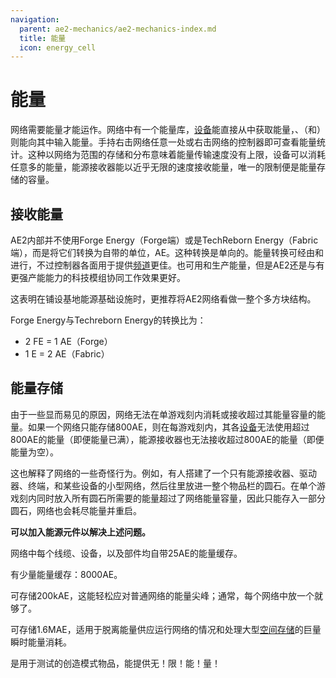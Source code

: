 ```yaml
---
navigation:
  parent: ae2-mechanics/ae2-mechanics-index.md
  title: 能量
  icon: energy_cell
---
```


# 能量

网络需要能量才能运作。网络中有一个能量库，[设备](../ae2-mechanics/devices.md)能直接从中获取能量，<ItemLink id="vibration_chamber" />、<ItemLink id="energy_acceptor" />（和<ItemLink id="controller" />）则能向其中输入能量。手持<ItemLink id="network_tool" />右击网络任意一处或右击网络的控制器即可查看能量统计。这种以网络为范围的存储和分布意味着能量传输速度没有上限，设备可以消耗任意多的能量，能源接收器能以近乎无限的速度接收能量，唯一的限制便是能量存储的容量。

## 接收能量

<Row>
  <BlockImage id="energy_acceptor" scale="4" />

  <GameScene zoom="4" background="transparent">
  <ImportStructure src="../assets/blocks/cable_energy_acceptor.snbt" />
  </GameScene>

  <BlockImage id="controller" p:state="online" scale="4" />

  <BlockImage id="vibration_chamber" p:active="true" scale="4" />

  <BlockImage id="crystal_resonance_generator" scale="4" />
</Row>

AE2内部并不使用Forge Energy（Forge端）或是TechReborn Energy（Fabric端），而是将它们转换为自带的单位，AE。这种转换是单向的。能量转换可经由<ItemLink id="energy_acceptor" />和<ItemLink id="controller" />进行，不过控制器各面用于提供[频道](../ae2-mechanics/channels.md)更佳。也可用<ItemLink id="vibration_chamber" />和<ItemLink id="crystal_resonance_generator" />生产能量，但是AE2还是与有更强产能能力的科技模组协同工作效果更好。

这表明在铺设基地能源基础设施时，更推荐将AE2网络看做一整个多方块结构。

Forge Energy与Techreborn Energy的转换比为：

*   2 FE = 1 AE（Forge）
*   1 E  = 2 AE（Fabric）

## 能量存储

<Row>
  <BlockImage id="energy_cell" scale="4" p:fullness="4" />

  <BlockImage id="dense_energy_cell" scale="4" p:fullness="4" />

  <BlockImage id="creative_energy_cell" scale="4" />
</Row>

由于一些显而易见的原因，网络无法在单游戏刻内消耗或接收超过其能量容量的能量。如果一个网络只能存储800AE，则在每游戏刻内，其各[设备](../ae2-mechanics/devices.md)无法使用超过800AE的能量（即便能量已满），能源接收器也无法接收超过800AE的能量（即便能量为空）。

这也解释了网络的一些奇怪行为。例如，有人搭建了一个只有能源接收器、驱动器、终端，和某些设备的小型网络，然后往里放进一整个物品栏的圆石。在单个游戏刻内同时放入所有圆石所需要的能量超过了网络能量容量，因此只能存入一部分圆石，网络也会耗尽能量并重启。

**可以加入能源元件以解决上述问题。**

网络中每个线缆、设备，以及部件均自带25AE的能量缓存。

<ItemLink id="controller" />有少量能量缓存：8000AE。

<ItemLink id="energy_cell" />可存储200kAE，这能轻松应对普通网络的能量尖峰；通常，每个网络中放一个就够了。

<ItemLink id="dense_energy_cell" />可存储1.6MAE，适用于脱离能量供应运行网络的情况和处理大型[空间存储](spatial-io.md)的巨量瞬时能量消耗。

<ItemLink id="creative_energy_cell" />是用于测试的创造模式物品，能提供无！限！能！量！
